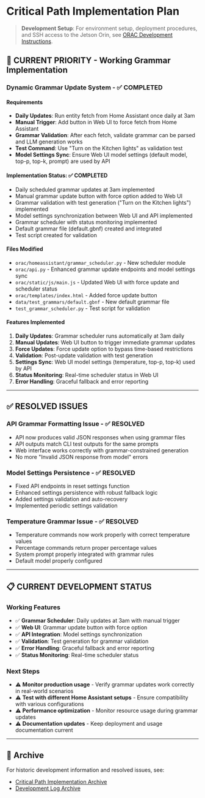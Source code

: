 # Critical Path Implementation Plan

> **Development Setup**: For environment setup, deployment procedures, and SSH access to the Jetson Orin, see [ORAC Development Instructions](instructions.md).

## 🎯 **CURRENT PRIORITY - Working Grammar Implementation**

### Dynamic Grammar Update System - ✅ **COMPLETED**

#### Requirements
- **Daily Updates**: Run entity fetch from Home Assistant once daily at 3am
- **Manual Trigger**: Add button in Web UI to force fetch from Home Assistant
- **Grammar Validation**: After each fetch, validate grammar can be parsed and LLM generation works
- **Test Command**: Use "Turn on the Kitchen lights" as validation test
- **Model Settings Sync**: Ensure Web UI model settings (default model, top-p, top-k, prompt) are used by API

#### Implementation Status: ✅ **COMPLETED**
- Daily scheduled grammar updates at 3am implemented
- Manual grammar update button with force option added to Web UI
- Grammar validation with test generation ("Turn on the Kitchen lights") implemented
- Model settings synchronization between Web UI and API implemented
- Grammar scheduler with status monitoring implemented
- Default grammar file (default.gbnf) created and integrated
- Test script created for validation

#### Files Modified
- `orac/homeassistant/grammar_scheduler.py` - New scheduler module
- `orac/api.py` - Enhanced grammar update endpoints and model settings sync
- `orac/static/js/main.js` - Updated Web UI with force update and scheduler status
- `orac/templates/index.html` - Added force update button
- `data/test_grammars/default.gbnf` - New default grammar file
- `test_grammar_scheduler.py` - Test script for validation

#### Features Implemented
1. **Daily Updates**: Grammar scheduler runs automatically at 3am daily
2. **Manual Updates**: Web UI button to trigger immediate grammar updates
3. **Force Updates**: Force update option to bypass time-based restrictions
4. **Validation**: Post-update validation with test generation
5. **Settings Sync**: Web UI model settings (temperature, top-p, top-k) used by API
6. **Status Monitoring**: Real-time scheduler status in Web UI
7. **Error Handling**: Graceful fallback and error reporting

---

## ✅ **RESOLVED ISSUES**

### API Grammar Formatting Issue - ✅ **RESOLVED**
- API now produces valid JSON responses when using grammar files
- API outputs match CLI test outputs for the same prompts
- Web interface works correctly with grammar-constrained generation
- No more "Invalid JSON response from model" errors

### Model Settings Persistence - ✅ **RESOLVED**
- Fixed API endpoints in reset settings function
- Enhanced settings persistence with robust fallback logic
- Added settings validation and auto-recovery
- Implemented periodic settings validation

### Temperature Grammar Issue - ✅ **RESOLVED**
- Temperature commands now work properly with correct temperature values
- Percentage commands return proper percentage values
- System prompt properly integrated with grammar rules
- Default model properly configured

---

## 📋 **CURRENT DEVELOPMENT STATUS**

### Working Features
- ✅ **Grammar Scheduler**: Daily updates at 3am with manual trigger
- ✅ **Web UI**: Grammar update button with force option
- ✅ **API Integration**: Model settings synchronization
- ✅ **Validation**: Test generation for grammar validation
- ✅ **Error Handling**: Graceful fallback and error reporting
- ✅ **Status Monitoring**: Real-time scheduler status

### Next Steps
- ⚠️ **Monitor production usage** - Verify grammar updates work correctly in real-world scenarios
- ⚠️ **Test with different Home Assistant setups** - Ensure compatibility with various configurations
- ⚠️ **Performance optimization** - Monitor resource usage during grammar updates
- ⚠️ **Documentation updates** - Keep deployment and usage documentation current

---

## 📁 **Archive**

For historic development information and resolved issues, see:
- [Critical Path Implementation Archive](docs/archive/CRITICAL_PATH_IMPLEMENTATION_ARCHIVE.md)
- [Development Log Archive](docs/archive/DEVELOPMENT_LOG_ARCHIVE.md) 
